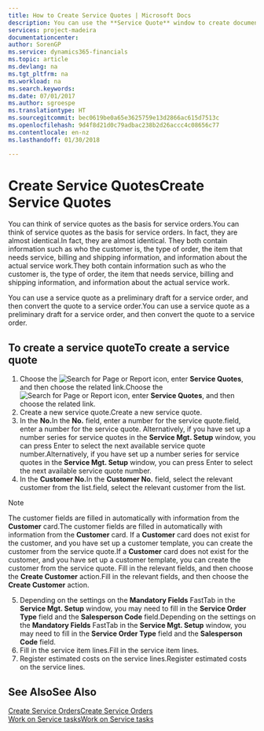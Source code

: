 ```yaml
---
title: How to Create Service Quotes | Microsoft Docs
description: You can use the **Service Quote** window to create documents where you enter information about a service, such as repairs and maintenance, on service items by customer request. You can use a service quote as a preliminary draft for a service order, and then convert the quote to a service order.
services: project-madeira
documentationcenter: 
author: SorenGP
ms.service: dynamics365-financials
ms.topic: article
ms.devlang: na
ms.tgt_pltfrm: na
ms.workload: na
ms.search.keywords: 
ms.date: 07/01/2017
ms.author: sgroespe
ms.translationtype: HT
ms.sourcegitcommit: bec0619be0a65e3625759e13d2866ac615d7513c
ms.openlocfilehash: 9d4f8d21d0c79adbac238b2d26accc4c08656c77
ms.contentlocale: en-nz
ms.lasthandoff: 01/30/2018

---
```

# <a name="create-service-quotes"></a><span data-ttu-id="8a290-104">Create Service Quotes</span><span class="sxs-lookup"><span data-stu-id="8a290-104">Create Service Quotes</span></span>
<span data-ttu-id="8a290-105">You can think of service quotes as the basis for service orders.</span><span class="sxs-lookup"><span data-stu-id="8a290-105">You can think of service quotes as the basis for service orders.</span></span> <span data-ttu-id="8a290-106">In fact, they are almost identical.</span><span class="sxs-lookup"><span data-stu-id="8a290-106">In fact, they are almost identical.</span></span> <span data-ttu-id="8a290-107">They both contain information such as who the customer is, the type of order, the item that needs service, billing and shipping information, and information about the actual service work.</span><span class="sxs-lookup"><span data-stu-id="8a290-107">They both contain information such as who the customer is, the type of order, the item that needs service, billing and shipping information, and information about the actual service work.</span></span>
 
<span data-ttu-id="8a290-108">You can use a service quote as a preliminary draft for a service order, and then convert the quote to a service order.</span><span class="sxs-lookup"><span data-stu-id="8a290-108">You can use a service quote as a preliminary draft for a service order, and then convert the quote to a service order.</span></span>  
  
## <a name="to-create-a-service-quote"></a><span data-ttu-id="8a290-109">To create a service quote</span><span class="sxs-lookup"><span data-stu-id="8a290-109">To create a service quote</span></span>  
1. <span data-ttu-id="8a290-110">Choose the ![Search for Page or Report](media/ui-search/search_small.png "Search for Page or Report icon") icon, enter **Service Quotes**, and then choose the related link.</span><span class="sxs-lookup"><span data-stu-id="8a290-110">Choose the ![Search for Page or Report](media/ui-search/search_small.png "Search for Page or Report icon") icon, enter **Service Quotes**, and then choose the related link.</span></span>  
2. <span data-ttu-id="8a290-111">Create a new service quote.</span><span class="sxs-lookup"><span data-stu-id="8a290-111">Create a new service quote.</span></span>  
3. <span data-ttu-id="8a290-112">In the **No.**</span><span class="sxs-lookup"><span data-stu-id="8a290-112">In the **No.**</span></span> <span data-ttu-id="8a290-113">field, enter a number for the service quote.</span><span class="sxs-lookup"><span data-stu-id="8a290-113">field, enter a number for the service quote.</span></span> <span data-ttu-id="8a290-114">Alternatively, if you have set up a number series for service quotes in the **Service Mgt. Setup** window, you can press Enter to select the next available service quote number.</span><span class="sxs-lookup"><span data-stu-id="8a290-114">Alternatively, if you have set up a number series for service quotes in the **Service Mgt. Setup** window, you can press Enter to select the next available service quote number.</span></span>  
4. <span data-ttu-id="8a290-115">In the **Customer No.**</span><span class="sxs-lookup"><span data-stu-id="8a290-115">In the **Customer No.**</span></span>  <span data-ttu-id="8a290-116">field, select the relevant customer from the list.</span><span class="sxs-lookup"><span data-stu-id="8a290-116">field, select the relevant customer from the list.</span></span>  

  > [!Note]  
  >  <span data-ttu-id="8a290-117">The customer fields are filled in automatically with information from the **Customer** card.</span><span class="sxs-lookup"><span data-stu-id="8a290-117">The customer fields are filled in automatically with information from the **Customer** card.</span></span> <span data-ttu-id="8a290-118">If a **Customer** card does not exist for the customer, and you have set up a customer template, you can create the customer from the service quote.</span><span class="sxs-lookup"><span data-stu-id="8a290-118">If a **Customer** card does not exist for the customer, and you have set up a customer template, you can create the customer from the service quote.</span></span> <span data-ttu-id="8a290-119">Fill in the relevant fields, and then choose the **Create Customer** action.</span><span class="sxs-lookup"><span data-stu-id="8a290-119">Fill in the relevant fields, and then choose the **Create Customer** action.</span></span>  
  
5. <span data-ttu-id="8a290-120">Depending on the settings on the **Mandatory Fields** FastTab in the **Service Mgt. Setup** window, you may need to fill in the **Service Order Type** field and the **Salesperson Code** field.</span><span class="sxs-lookup"><span data-stu-id="8a290-120">Depending on the settings on the **Mandatory Fields** FastTab in the **Service Mgt. Setup** window, you may need to fill in the **Service Order Type** field and the **Salesperson Code** field.</span></span>  
6. <span data-ttu-id="8a290-121">Fill in the service item lines.</span><span class="sxs-lookup"><span data-stu-id="8a290-121">Fill in the service item lines.</span></span>  
7. <span data-ttu-id="8a290-122">Register estimated costs on the service lines.</span><span class="sxs-lookup"><span data-stu-id="8a290-122">Register estimated costs on the service lines.</span></span>  
  
## <a name="see-also"></a><span data-ttu-id="8a290-123">See Also</span><span class="sxs-lookup"><span data-stu-id="8a290-123">See Also</span></span>  
[<span data-ttu-id="8a290-124">Create Service Orders</span><span class="sxs-lookup"><span data-stu-id="8a290-124">Create Service Orders</span></span>](service-how-to-create-service-orders.md)  
[<span data-ttu-id="8a290-125">Work on Service tasks</span><span class="sxs-lookup"><span data-stu-id="8a290-125">Work on Service tasks</span></span>](service-how-to-work-on-service-tasks.md)  

 

